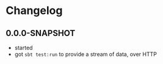 # Changelog

## 0.0.0-SNAPSHOT

- started
- got `sbt test:run` to provide a stream of data, over HTTP
